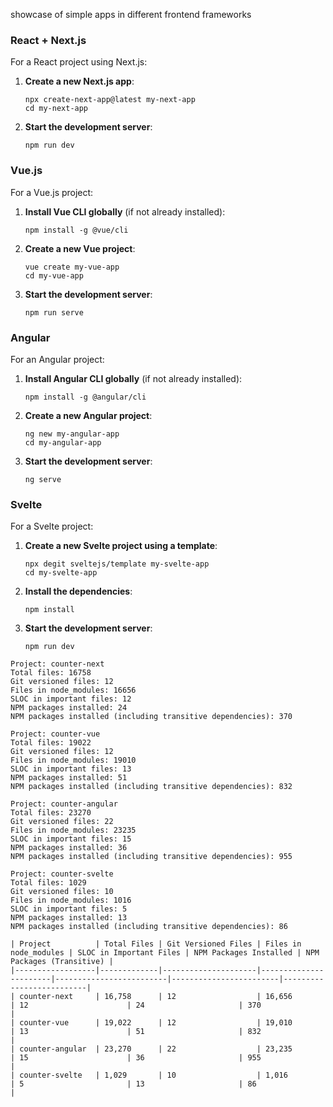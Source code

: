 showcase of simple apps in different frontend frameworks

### React + Next.js

For a React project using Next.js:

1. **Create a new Next.js app**:

   ```shell
   npx create-next-app@latest my-next-app
   cd my-next-app
   ```

2. **Start the development server**:
   ```shell
   npm run dev
   ```

### Vue.js

For a Vue.js project:

1. **Install Vue CLI globally** (if not already installed):

   ```shell
   npm install -g @vue/cli
   ```

2. **Create a new Vue project**:

   ```shell
   vue create my-vue-app
   cd my-vue-app
   ```

3. **Start the development server**:
   ```shell
   npm run serve
   ```

### Angular

For an Angular project:

1. **Install Angular CLI globally** (if not already installed):

   ```shell
   npm install -g @angular/cli
   ```

2. **Create a new Angular project**:

   ```shell
   ng new my-angular-app
   cd my-angular-app
   ```

3. **Start the development server**:
   ```shell
   ng serve
   ```

### Svelte

For a Svelte project:

1. **Create a new Svelte project using a template**:

   ```shell
   npx degit sveltejs/template my-svelte-app
   cd my-svelte-app
   ```

2. **Install the dependencies**:

   ```shell
   npm install
   ```

3. **Start the development server**:
   ```shell
   npm run dev
   ```

```
Project: counter-next
Total files: 16758
Git versioned files: 12
Files in node_modules: 16656
SLOC in important files: 12
NPM packages installed: 24
NPM packages installed (including transitive dependencies): 370

Project: counter-vue
Total files: 19022
Git versioned files: 12
Files in node_modules: 19010
SLOC in important files: 13
NPM packages installed: 51
NPM packages installed (including transitive dependencies): 832

Project: counter-angular
Total files: 23270
Git versioned files: 22
Files in node_modules: 23235
SLOC in important files: 15
NPM packages installed: 36
NPM packages installed (including transitive dependencies): 955

Project: counter-svelte
Total files: 1029
Git versioned files: 10
Files in node_modules: 1016
SLOC in important files: 5
NPM packages installed: 13
NPM packages installed (including transitive dependencies): 86
```

```
| Project          | Total Files | Git Versioned Files | Files in node_modules | SLOC in Important Files | NPM Packages Installed | NPM Packages (Transitive) |
|------------------|-------------|---------------------|-----------------------|-------------------------|------------------------|--------------------------|
| counter-next     | 16,758      | 12                  | 16,656                | 12                      | 24                     | 370                      |
| counter-vue      | 19,022      | 12                  | 19,010                | 13                      | 51                     | 832                      |
| counter-angular  | 23,270      | 22                  | 23,235                | 15                      | 36                     | 955                      |
| counter-svelte   | 1,029       | 10                  | 1,016                 | 5                       | 13                     | 86                       |
```
